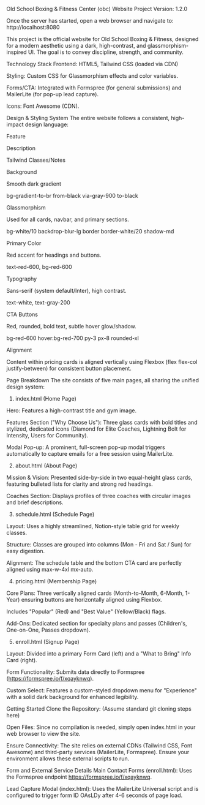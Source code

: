 Old School Boxing & Fitness Center (obc) Website 
Project Version: 1.2.0

Once the server has started, open a web browser and navigate to:
http://localhost:8080


This project is the official website for Old School Boxing & Fitness, designed for a modern aesthetic using a dark, high-contrast, and glassmorphism-inspired UI. The goal is to convey discipline, strength, and community.

Technology Stack
Frontend: HTML5, Tailwind CSS (loaded via CDN)

Styling: Custom CSS for Glassmorphism effects and color variables.

Forms/CTA: Integrated with Formspree (for general submissions) and MailerLite (for pop-up lead capture).

Icons: Font Awesome (CDN).

Design & Styling System
The entire website follows a consistent, high-impact design language:

Feature

Description

Tailwind Classes/Notes

Background

Smooth dark gradient

bg-gradient-to-br from-black via-gray-900 to-black

Glassmorphism

Used for all cards, navbar, and primary sections.

bg-white/10 backdrop-blur-lg border border-white/20 shadow-md

Primary Color

Red accent for headings and buttons.

text-red-600, bg-red-600

Typography

Sans-serif (system default/Inter), high contrast.

text-white, text-gray-200

CTA Buttons

Red, rounded, bold text, subtle hover glow/shadow.

bg-red-600 hover:bg-red-700 py-3 px-8 rounded-xl

Alignment

Content within pricing cards is aligned vertically using Flexbox (flex flex-col justify-between) for consistent button placement.



Page Breakdown
The site consists of five main pages, all sharing the unified design system:

1. index.html (Home Page)

Hero: Features a high-contrast title and gym image.

Features Section ("Why Choose Us"): Three glass cards with bold titles and stylized, dedicated icons (Diamond for Elite Coaches, Lightning Bolt for Intensity, Users for Community).

Modal Pop-up: A prominent, full-screen pop-up modal triggers automatically to capture emails for a free session using MailerLite.

2. about.html (About Page)

Mission & Vision: Presented side-by-side in two equal-height glass cards, featuring bulleted lists for clarity and strong red headings.

Coaches Section: Displays profiles of three coaches with circular images and brief descriptions.

3. schedule.html (Schedule Page)

Layout: Uses a highly streamlined, Notion-style table grid for weekly classes.

Structure: Classes are grouped into columns (Mon - Fri and Sat / Sun) for easy digestion.

Alignment: The schedule table and the bottom CTA card are perfectly aligned using max-w-4xl mx-auto.

4. pricing.html (Membership Page)

Core Plans: Three vertically aligned cards (Month-to-Month, 6-Month, 1-Year) ensuring buttons are horizontally aligned using Flexbox.

Includes "Popular" (Red) and "Best Value" (Yellow/Black) flags.

Add-Ons: Dedicated section for specialty plans and passes (Children's, One-on-One, Passes dropdown).

5. enroll.html (Signup Page)

Layout: Divided into a primary Form Card (left) and a "What to Bring" Info Card (right).

Form Functionality: Submits data directly to Formspree (https://formspree.io/f/xqayknwq).

Custom Select: Features a custom-styled dropdown menu for "Experience" with a solid dark background for enhanced legibility.

Getting Started
Clone the Repository: (Assume standard git cloning steps here)

Open Files: Since no compilation is needed, simply open index.html in your web browser to view the site.

Ensure Connectivity: The site relies on external CDNs (Tailwind CSS, Font Awesome) and third-party services (MailerLite, Formspree). Ensure your environment allows these external scripts to run.

Form and External Service Details
Main Contact Forms (enroll.html): Uses the Formspree endpoint https://formspree.io/f/xqayknwq.

Lead Capture Modal (index.html): Uses the MailerLite Universal script and is configured to trigger form ID OAsLDy after 4-6 seconds of page load.